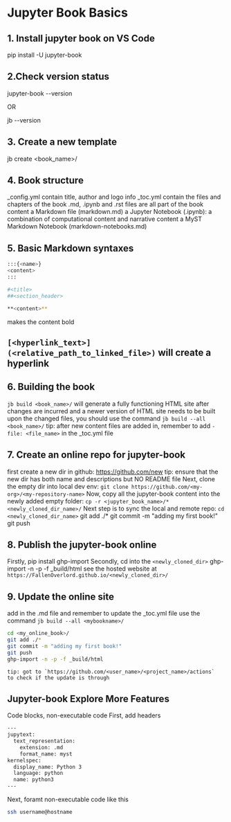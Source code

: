 # Jupyter Book Basics

## 1. Install jupyter book on VS Code
pip install -U jupyter-book

## 2.Check version status
jupyter-book --version

OR

jb --version

## 3. Create a new template
jb create <book_name>/

## 4. Book structure
_config.yml contain title, author and logo info
_toc.yml contain the files and chapters of the book
.md, .ipynb and .rst files are all part of the book content
a Markdown file (markdown.md)
a Jupyter Notebook (.ipynb): a combination of computational content and narrative content
a MyST Markdown Notebook (markdown-notebooks.md)

## 5. Basic Markdown syntaxes
```bash
:::{<name>}
<content>
:::

#<title>
##<section_header>
```

```bash
**<content>** 
```
makes the content bold

## `[<hyperlink_text>](<relative_path_to_linked_file>)` will create a hyperlink

## 6. Building the book
`jb build <book_name>/` will generate a fully functioning HTML site
after changes are incurred and a newer version of HTML site needs to 
be built upon the changed files, you should use the command `jb build --all <book_name>/`
tip: after new content files are added in, remember to add `- file: <file_name>` in
the _toc.yml file

## 7. Create an online repo for jupyter-book
first create a new dir in github: https://github.com/new
tip: ensure that the new dir has both name and descriptions but NO README file
Next, clone the empty dir into local dev env: `git clone https://github.com/<my-
org>/<my-repository-name>`
Now, copy all the jupyter-book content into the newly added empty folder:
`cp -r <jupyter_book_name>/* <newly_cloned_dir_name>/`
Next step is to sync the local and remote repo:
`cd <newly_cloned_dir_name>`
git add ./*
git commit -m "adding my first book!"
git push

## 8. Publish the jupyter-book online
Firstly, pip install ghp-import
Secondly, cd into the `<newly_cloned_dir>`
ghp-import -n -p -f _build/html
see the hosted website at `https://FallenOverlord.github.io/<newly_cloned_dir>/`

## 9. Update the online site
add in the .md file and remember to update the _toc.yml file
use the command `jb build --all <mybookname>/`
```bash
cd <my_online_book>/
git add ./*
git commit -m "adding my first book!"
git push
ghp-import -n -p -f _build/html
```
```{tip}
tip: got to `https://github.com/<user_name>/<project_name>/actions`
to check if the update is through
```


## Jupyter-book Explore More Features

Code blocks, non-executable code
First, add headers

```bash
---
jupytext:
  text_representation:
    extension: .md
    format_name: myst
kernelspec:
  display_name: Python 3
  language: python
  name: python3
---
```


Next,  foramt non-executable code like this
```bash
ssh username@hostname
```


